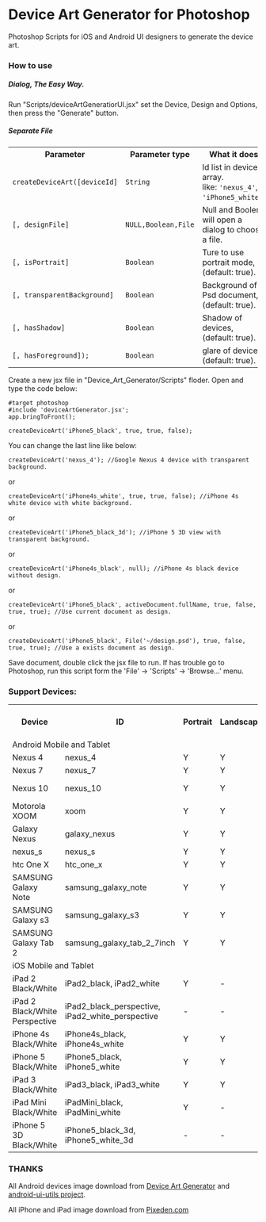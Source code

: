 # Device Art Generator for Photoshop #

Photoshop Scripts for iOS and Android UI designers to generate the device art. 

### How to use ###

##### Dialog, The Easy Way. #####

Run "Scripts/deviceArtGeneratiorUI.jsx" set the Device, Design and Options, then press the "Generate" button.

##### Separate File #####

<table>
<tr><th>Parameter</th><th>Parameter type</th><th>What it does</th></tr>
<tr><td><code>createDeviceArt([deviceId]</code></td><td><code>String</code></td><td>Id list in devices array.<br>like: <code>'nexus_4'</code>, <code>'iPhone5_white'</code>.</td></tr>
<tr><td><code>[, designFile]</code></td><td><code>NULL,Boolean,File</code></td><td>Null and Boolen will open a dialog to choose a file.</td></tr>
<tr><td><code>[, isPortrait] </code></td><td><code>Boolean </code></td><td>Ture to use portrait mode, (default: true).</td></tr>
<tr><td><code>[, transparentBackground] </code></td><td><code>Boolean </code></td><td>Background of Psd document, (default: true).</td></tr>
<tr><td><code>[, hasShadow] </code></td><td><code>Boolean </code></td><td>Shadow of devices, (default: true).</td></tr>
<tr><td><code>[, hasForeground]);</code></td><td><code>Boolean  </code></td><td>glare of device, (default: true).</td></tr>
</table>

Create a new jsx file in "Device_Art_Generator/Scripts" floder. Open and type  the code below:

    #target photoshop
    #include 'deviceArtGenerator.jsx';
    app.bringToFront();

    createDeviceArt('iPhone5_black', true, true, false);

You can change the last line like below: 

    createDeviceArt('nexus_4'); //Google Nexus 4 device with transparent background.

or

    createDeviceArt('iPhone4s_white', true, true, false); //iPhone 4s white device with white background.

or

    createDeviceArt('iPhone5_black_3d'); //iPhone 5 3D view with transparent background.

or
    
    createDeviceArt('iPhone4s_black', null); //iPhone 4s black device without design.

or
    
    createDeviceArt('iPhone5_black', activeDocument.fullName, true, false, true, true); //Use current document as design.

or
    
    createDeviceArt('iPhone5_black', File('~/design.psd'), true, false, true, true); //Use a exists document as design.
    
Save document, double click the jsx file to run. If has trouble go to Photoshop, run this script form the 'File' -> 'Scripts' -> 'Browse...' menu.

### Support Devices:

<table>
<tr><th>Device</th><th>ID</th><th>Portrait</th><th>Landscape</th><th>Screen resolution (px)</th></tr>
<tr><td colspan="5">Android Mobile and Tablet</td></tr>
<tr><td>Nexus 4</td><td>nexus_4</td><td>Y</td><td>Y</td><td>768x1280</td></tr>
<tr><td>Nexus 7</td><td>nexus_7</td><td>Y</td><td>Y</td><td>800x1280</td></tr>
<tr><td>Nexus 10</td><td>nexus_10</td><td>Y</td><td>Y</td><td>800x1280 (1600x2560)</td></tr>
<tr><td>Motorola XOOM</td><td>xoom</td><td>Y</td><td>Y</td><td>800x1280</td></tr>
<tr><td>Galaxy Nexus</td><td>galaxy_nexus</td><td>Y</td><td>Y</td><td>720x1280</td></tr>
<tr><td>nexus_s</td><td>nexus_s</td><td>Y</td><td>Y</td><td>480x800</td></tr>
<tr><td>htc One X</td><td>htc_one_x</td><td>Y</td><td>Y</td><td>720x1280</td></tr>
<tr><td>SAMSUNG Galaxy Note</td><td>samsung_galaxy_note</td><td>Y</td><td>Y</td><td>800x1280</td></tr>
<tr><td>SAMSUNG Galaxy s3</td><td>samsung_galaxy_s3</td><td>Y</td><td>Y</td><td>720x1280</td></tr>
<tr><td>SAMSUNG Galaxy Tab 2</td><td>samsung_galaxy_tab_2_7inch</td><td>Y</td><td>Y</td><td>600x1024</td></tr>

<tr><td colspan="5">iOS Mobile and Tablet</td></tr>
<tr><td>iPad 2 Black/White</td><td>iPad2_black, iPad2_white</td><td>Y</td><td>-</td><td>768x1024</td></tr>
<tr><td>iPad 2 Black/White Perspective</td><td>iPad2_black_perspective, iPad2_white_perspective</td><td>-</td><td>-</td><td>1024x768</td></tr>
<tr><td>iPhone 4s Black/White</td><td>iPhone4s_black, iPhone4s_white</td><td>Y</td><td>Y</td><td>640x960</td></tr>
<tr><td>iPhone 5 Black/White</td><td>iPhone5_black, iPhone5_white</td><td>Y</td><td>Y</td><td>640x1136</td></tr>
<tr><td>iPad 3 Black/White</td><td>iPad3_black, iPad3_white</td><td>Y</td><td>Y</td><td>1536x2048</td></tr>
<tr><td>iPad Mini Black/White</td><td>iPadMini_black, iPadMini_white</td><td>Y</td><td>-</td><td>768x1024</td></tr>
<tr><td>iPhone 5 3D Black/White</td><td>iPhone5_black_3d, iPhone5_white_3d</td><td>-</td><td>-</td><td>640x1136</td></tr>
</table>


### THANKS ###

All Android devices image download from [Device Art Generator](http://developer.android.com/distribute/promote/device-art.html) and [android-ui-utils project](http://android-ui-utils.googlecode.com). 

All iPhone and iPad image download from [Pixeden.com](http://www.pixeden.com) 
